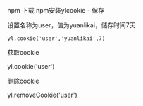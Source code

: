 
npm 下载
npm安装ylcookie  - 保存

设置名称为user，值为yuanlikai，储存时间7天

``yl.cookie('user','yuanlikai',7) ``

获取cookie

yl.cookie('user') 

删除cookie

yl.removeCookie('user') 
